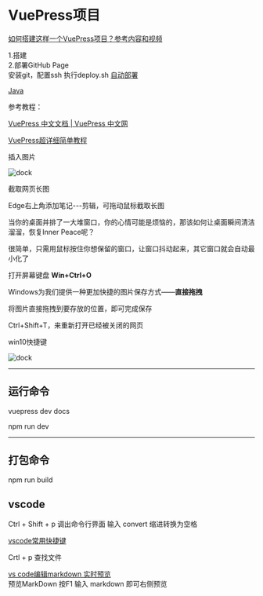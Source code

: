 # VuePress项目  

[如何搭建这样一个VuePress项目？参考内容和视频](https://blog.csdn.net/ron03129596/article/details/97246244?depth_1-utm_source=distribute.pc_relevant.none-task-blog-BlogCommendFromBaidu-3&utm_source=distribute.pc_relevant.none-task-blog-BlogCommendFromBaidu-3)  

1.搭建  
2.部署GitHub Page  
安装git，配置ssh 执行deploy.sh  [自动部署](./deploy)


[Java](../../../page/java/java/)



参考教程：  

[VuePress 中文文档 | VuePress 中文网](https://www.vuepress.cn/)

[VuePress超详细简单教程](https://www.jianshu.com/p/7a2cc8a7f40c/)

插入图片 

<img :src="$withBase('/img/xing.png')" alt="dock">

截取网页长图

Edge右上角添加笔记---剪辑，可拖动鼠标截取长图

当你的桌面并排了一大堆窗口，你的心情可能是烦恼的，那该如何让桌面瞬间清洁溜溜，恢复Inner Peace呢？

很简单，只需用鼠标按住你想保留的窗口，让窗口抖动起来，其它窗口就会自动最小化了

打开屏幕键盘 **Win+Ctrl+O**



Windows为我们提供一种更加快捷的图片保存方式——**直接拖拽**  

将图片直接拖拽到要存放的位置，即可完成保存

Ctrl+Shift+T，来重新打开已经被关闭的网页

win10快捷键

<img :src="$withBase('/img/img2.jpg')" alt="dock">

------

## 运行命令

vuepress dev docs

npm run dev

------

## 打包命令

npm run build

## vscode
Ctrl + Shift + p 调出命令行界面
输入 convert 缩进转换为空格

[vscode常用快捷键](https://www.cnblogs.com/hellofangfang/p/10511193.html)

Crtl + p 查找文件

[vs code编辑markdown 实时预览](https://blog.csdn.net/qiphon3650/article/details/81002152)  
预览MarkDown
按F1 输入 markdown 即可右侧预览

